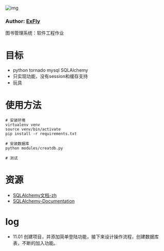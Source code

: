 ![img](https://avatars1.githubusercontent.com/u/22613193?v=3&s=466)
### Author: [ExFly](https://github.com/ExFly)

图书管理系统：软件工程作业

# 目标

* python tornado mysql SQLAlchemy
* 只实现功能，没有session和缓存支持
* 玩具

# 使用方法

```
# 安装环境
virtualenv venv
source venv/bin/activate
pip install -r requirements.txt

# 安装数据库
python modules/creatdb.py

# 测试

```

# 资源

* [SQLAlchemy文档-zh](http://www.codexiu.cn/python/SQLAlchemy%E5%9F%BA%E7%A1%80%E6%95%99%E7%A8%8B/529/)
* [SQLAlchemy-Documentation](http://docs.sqlalchemy.org/)

# log
* 11.01 创建项目，并添加简单登陆功能，接下来设计操作流程，创建数据库表，不断的加入功能。
